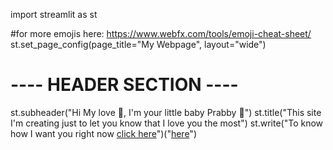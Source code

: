 import streamlit as st

#for more emojis here: https://www.webfx.com/tools/emoji-cheat-sheet/
st.set_page_config(page_title="My Webpage", layout="wide")

# ---- HEADER SECTION ----
st.subheader("Hi My love :wave:, I'm your little baby Prabby :kiss:")
st.title("This site I'm creating just to let you know that I love you the most")
st.write("To know how I want you right now [click here](https://www.instagram.com/p/DK_1oCUJLqJ/)")("[here](https://www.instagram.com/p/DDl0xuVpklW/)")
